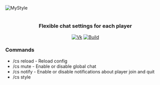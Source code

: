 
<img src="https://sun9-34.userapi.com/TPRtLVFKA2V-hUilslKni3T5b5inUBdN0RvwDw/ODcs8GAOPs0.jpg" alt="MyStyle" align="center">

<div align="center">
  <h1> </h1>
  <h3>Flexible chat settings for each player</h3>
  
  [![Vk](https://img.shields.io/badge/vk-DeelTer-9cf)](https://vk.com/DeelTer/)
  [![Build](https://img.shields.io/badge/builds-check%20it-green)](https://github.com/DeelTer/MyStyle/releases)
  
</div>

### Commands
* /cs reload - Reload config
* /cs mute - Enable or disable global chat
* /cs notify - Enable or disable notifications about player join and quit
* /cs style <style> - Change your chat style ( placeholders: %PLAYER% and %MESSAGE% )
* /cs prefix <local/global> <prefix> - Change your chat prefix
 
